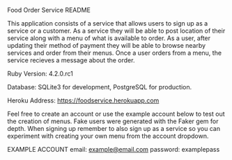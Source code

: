 Food Order Service README

This application consists of a service that allows users to sign up as a service or a customer.
As a service they will be able to post location of their service along with a menu of what is available to order.
As a user, after updating their method of payment they will be able to browse nearby services and order from their menus.
Once a user orders from a menu, the service recieves a message about the order.

Ruby Version: 4.2.0.rc1

Database: SQLite3 for development, PostgreSQL for production.

Heroku Address: https://foodservice.herokuapp.com

Feel free to create an account or use the example account below to test out the creation of menus. Fake users were generated with 
the Faker gem for depth. When signing up remember to also sign up as a service so you can experiment with creating
your own menu from the account dropdown.


EXAMPLE ACCOUNT
email: example@email.com
password: examplepass

